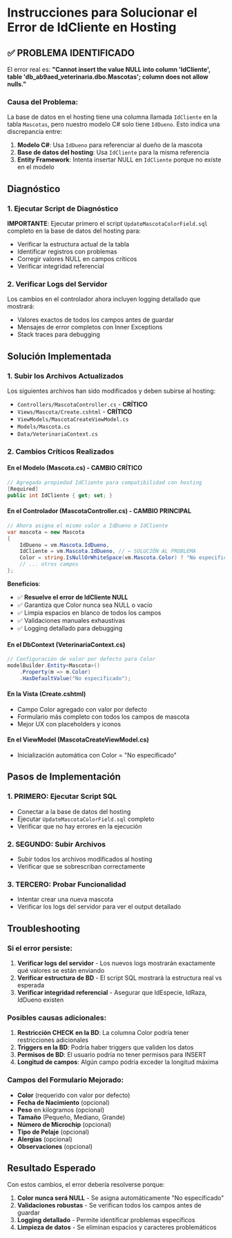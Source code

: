 # Instrucciones para Solucionar el Error de IdCliente en Hosting

## ✅ PROBLEMA IDENTIFICADO
El error real es: **"Cannot insert the value NULL into column 'IdCliente', table 'db_ab9aed_veterinaria.dbo.Mascotas'; column does not allow nulls."**

### Causa del Problema:
La base de datos en el hosting tiene una columna llamada `IdCliente` en la tabla `Mascotas`, pero nuestro modelo C# solo tiene `IdDueno`. Esto indica una discrepancia entre:

1. **Modelo C#**: Usa `IdDueno` para referenciar al dueño de la mascota
2. **Base de datos del hosting**: Usa `IdCliente` para la misma referencia
3. **Entity Framework**: Intenta insertar NULL en `IdCliente` porque no existe en el modelo

## Diagnóstico

### 1. Ejecutar Script de Diagnóstico

**IMPORTANTE**: Ejecutar primero el script `UpdateMascotaColorField.sql` completo en la base de datos del hosting para:
- Verificar la estructura actual de la tabla
- Identificar registros con problemas
- Corregir valores NULL en campos críticos
- Verificar integridad referencial

### 2. Verificar Logs del Servidor

Los cambios en el controlador ahora incluyen logging detallado que mostrará:
- Valores exactos de todos los campos antes de guardar
- Mensajes de error completos con Inner Exceptions
- Stack traces para debugging

## Solución Implementada

### 1. Subir los Archivos Actualizados

Los siguientes archivos han sido modificados y deben subirse al hosting:

- `Controllers/MascotaController.cs` - **CRÍTICO**
- `Views/Mascota/Create.cshtml` - **CRÍTICO**
- `ViewModels/MascotaCreateViewModel.cs`
- `Models/Mascota.cs`
- `Data/VeterinariaContext.cs`

### 2. Cambios Críticos Realizados

#### En el Modelo (Mascota.cs) - **CAMBIO CRÍTICO**
```csharp
// Agregada propiedad IdCliente para compatibilidad con hosting
[Required]
public int IdCliente { get; set; }
```

#### En el Controlador (MascotaController.cs) - **CAMBIO PRINCIPAL**
```csharp
// Ahora asigna el mismo valor a IdDueno e IdCliente
var mascota = new Mascota
{
    IdDueno = vm.Mascota.IdDueno,
    IdCliente = vm.Mascota.IdDueno, // ← SOLUCIÓN AL PROBLEMA
    Color = string.IsNullOrWhiteSpace(vm.Mascota.Color) ? "No especificado" : vm.Mascota.Color.Trim(),
    // ... otros campos
};
```

**Beneficios**:
- ✅ **Resuelve el error de IdCliente NULL**
- ✅ Garantiza que Color nunca sea NULL o vacío
- ✅ Limpia espacios en blanco de todos los campos
- ✅ Validaciones manuales exhaustivas
- ✅ Logging detallado para debugging

#### En el DbContext (VeterinariaContext.cs)
```csharp
// Configuración de valor por defecto para Color
modelBuilder.Entity<Mascota>()
    .Property(m => m.Color)
    .HasDefaultValue("No especificado");
```

#### En la Vista (Create.cshtml)
- Campo Color agregado con valor por defecto
- Formulario más completo con todos los campos de mascota
- Mejor UX con placeholders y iconos

#### En el ViewModel (MascotaCreateViewModel.cs)
- Inicialización automática con Color = "No especificado"

## Pasos de Implementación

### 1. **PRIMERO**: Ejecutar Script SQL
- Conectar a la base de datos del hosting
- Ejecutar `UpdateMascotaColorField.sql` completo
- Verificar que no hay errores en la ejecución

### 2. **SEGUNDO**: Subir Archivos
- Subir todos los archivos modificados al hosting
- Verificar que se sobrescriban correctamente

### 3. **TERCERO**: Probar Funcionalidad
- Intentar crear una nueva mascota
- Verificar los logs del servidor para ver el output detallado

## Troubleshooting

### Si el error persiste:

1. **Verificar logs del servidor** - Los nuevos logs mostrarán exactamente qué valores se están enviando
2. **Verificar estructura de BD** - El script SQL mostrará la estructura real vs esperada
3. **Verificar integridad referencial** - Asegurar que IdEspecie, IdRaza, IdDueno existen

### Posibles causas adicionales:

1. **Restricción CHECK en la BD**: La columna Color podría tener restricciones adicionales
2. **Triggers en la BD**: Podría haber triggers que validen los datos
3. **Permisos de BD**: El usuario podría no tener permisos para INSERT
4. **Longitud de campos**: Algún campo podría exceder la longitud máxima

### Campos del Formulario Mejorado:

- **Color** (requerido con valor por defecto)
- **Fecha de Nacimiento** (opcional)
- **Peso** en kilogramos (opcional)
- **Tamaño** (Pequeño, Mediano, Grande)
- **Número de Microchip** (opcional)
- **Tipo de Pelaje** (opcional)
- **Alergias** (opcional)
- **Observaciones** (opcional)

## Resultado Esperado

Con estos cambios, el error debería resolverse porque:
1. **Color nunca será NULL** - Se asigna automáticamente "No especificado"
2. **Validaciones robustas** - Se verifican todos los campos antes de guardar
3. **Logging detallado** - Permite identificar problemas específicos
4. **Limpieza de datos** - Se eliminan espacios y caracteres problemáticos
